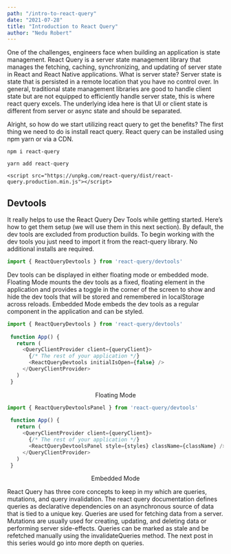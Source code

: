 ```yaml
---
path: "/intro-to-react-query"
date: "2021-07-28"
title: "Introduction to React Query"
author: "Nedu Robert"
---
```


One of the challenges, engineers face when building an application is state management. React Query is a server state management library that manages the fetching, caching, synchronizing, and updating of server state in React and React Native applications. What is server state? Server state is state that is persisted in a remote location that you have no control over. In general, traditional state management libraries are good to handle client state but are not equipped to efficiently handle server state, this is where react query excels. The underlying idea here is that UI or client state is different from server or async state and should be separated.

Alright, so how do we start utilizing react query to get the benefits? The first thing we need to do is install react query. React query can be installed using npm yarn or via a CDN.

```
npm i react-query

yarn add react-query 

<script src="https://unpkg.com/react-query/dist/react-query.production.min.js"></script>
```


## Devtools

It really helps to use the React Query Dev Tools while getting started. Here’s how to get them setup (we will use them in this next section). By default, the dev tools are excluded from production builds. To begin working with the dev tools you just need to import it from the react-query library. No additional installs are required.

```javascript
import { ReactQueryDevtools } from 'react-query/devtools'
```

Dev tools can be displayed in either floating mode or embedded mode. Floating Mode mounts the dev tools as a fixed, floating element in the application and provides a toggle in the corner of the screen to show and hide the dev tools that will be stored and remembered in localStorage across reloads. Embedded Mode embeds the dev tools as a regular component in the application and can be styled.

```javascript
import { ReactQueryDevtools } from 'react-query/devtools'
 
 function App() {
   return (
     <QueryClientProvider client={queryClient}>
       {/* The rest of your application */}
       <ReactQueryDevtools initialIsOpen={false} />
     </QueryClientProvider>
   )
 }
 ```
<p align = "center">Floating Mode</p>

```javascript
import { ReactQueryDevtoolsPanel } from 'react-query/devtools'
 
 function App() {
   return (
     <QueryClientProvider client={queryClient}>
       {/* The rest of your application */}
       <ReactQueryDevtoolsPanel style={styles} className={className} />
     </QueryClientProvider>
   )
 }
 ```
<p align = "center">Embedded Mode</p>

React Query has three core concepts to keep in my which are queries, mutations, and query invalidation. The react query documentation defines queries as declarative dependencies on an asynchronous source of data that is tied to a unique key. Queries are used for fetching data from a server. Mutations are usually used for creating, updating, and deleting data or performing server side-effects. Queries can be marked as stale and be refetched manually using the invalidateQueries method. The next post in this series would go into more depth on queries.